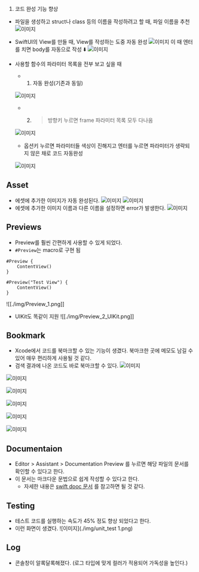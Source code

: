 
1. 코드 완성 기능 향상
- 파일을 생성하고 struct나 class 등의 이름을 작성하려고 할 때, 파일 이름을 추천
![이미지](./img/xcode_15_자동완성.png)
- SwiftUI의 View를 만들 때, View를 작성하는 도중 자동 완성
![이미지](./img/SwiftUIView_자동완성_1.png)
이 때 엔터를 치면 body를 자동으로 작성 ⬇️
![이미지](./img/SwiftUIView_자동완성_2.png)

- 사용할 함수의 파라미터 목록을 전부 보고 싶을 때
  - 1. 자동 완성(기존과 동일)
       
  ![이미지](./img/함수_자동완성_1.png)
  
  - 2. > 방향키 누르면 frame 파라미터 목록 모두 다나옴
    
  ![이미지](./img/함수_자동완성_2.png)
  
  - 옵션키 누르면 파라미터들 색상이 진해지고 엔터를 누르면 파라미터가 생략되지 않은 채로 코드 자동완성
  
  ![이미지](./img/함수_자동완성_3.png)


## Asset 
- 에셋에 추가한 이미지가 자동 완성된다.
![이미지](./img/Asset_Catalogs_1_자동완성.png)
![이미지](./img/Asset_Catalogs_2.png)
- 에셋에 추가한 이미지 이름과 다른 이름을 설정하면 error가 발생한다.
![이미지](./img/Asset_Catalogs_3_error.png)

## Previews
- Preview를 훨씬 간편하게 사용할 수 있게 되었다.
- `#Preview`는 macro로 구현 됨

```
#Preview {
    ContentView()
}

#Preview("Test View") {
    ContentView()
}
```
![[./img/Preview_1.png]]

- UIKit도 똑같이 지원
![[./img/Preview_2_UIKit.png]]
## Bookmark
- Xcode에서 코드를 북마크할 수 있는 기능이 생겼다. 북마크한 곳에 메모도 남길 수 있어 매우 편리하게 사용될 것 같다.
- 검색 결과에 나온 코드도 바로 북마크할 수 있다.
![이미지](./img/북마크_1.png)

![이미지](./img/북마크_2.png)

![이미지](./img/북마크_3.png)

![이미지](./img/북마크_4.png)

![이미지](./img/북마크_5.png)

![이미지](./img/bookmark_search.png)

## Documentaion
- Editor > Assistant > Documentation Preview 를 누르면 해당 파일의 문서를 확인할 수 있다고 한다. 
- 이 문서는 마크다운 문법으로 쉽게 작성할 수 있다고 한다.
	- 자세한 내용은 [swift dooc 문서](https://developer.apple.com/documentation/docc) 를 참고하면 될 것 같다.

## Testing
- 테스트 코드를 실행하는 속도가 45% 정도 향상 되었다고 한다.
- 이런 화면이 생겼다.
![이미지](./img/unit_test 1.png)

## Log
- 콘솔창이 알록달록해졌다. (로그 타입에 맞게 컬러가 적용되어 가독성을 높인다.)
